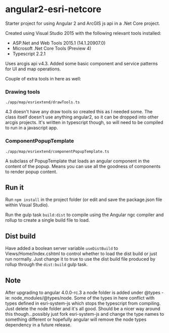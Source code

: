 # angular2-esri-netcore
Starter project for using Angular 2 and ArcGIS js api in a .Net Core project.

Created using Visual Studio 2015 with the following relevant tools installed:
  - ASP.Net and Web Tools 2015.1 (14.1.20907.0)
  - Microsoft .Net Core Tools (Preview 4)
  - Typescript 2.2.1

Uses arcgis api v4.3. Added some basic component and service patterns for UI and map operations.

Couple of extra tools in here as well:
### Drawing tools
`./app/map/esriextend/drawTools.ts`

4.3 doesn't have any draw tools so created this as I needed some. The class itself doesn't use anything angular2, so it can be dropped into other arcgis projects. It's written in typescript though, so will need to be compiled to run in a javascript app.

### ComponentPopupTemplate
`./app/map/esriextend/componentPopupTemplate.ts`

A subclass of PopupTemplate that loads an angular component in the content of the popup. Means you can use all the goodness of components to render popup content.

## Run it
Run `npm install` in the project folder (or edit and save the package.json file within Visual Studio).

Run the gulp task `build:dist` to compile using the Angular ngc compiler and rollup to create a single build file to load.

## Dist build
Have added a boolean server variable `useDistBuild` to Views/Home/Index.cshtml to control whether to load the dist build or just run normally. Just change it to true to use the dist build file produced by rollup through the `dist:build` gulp task.

## Note
After upgrading to angular 4.0.0-rc.3 a node folder is added under @types - ie: node_modules/@types/node. Some of the types in here conflict with types defined in esri-system-js which stops the typescript from compiling. Just delete the node folder and it's all good. Should be a nicer way around this though...possibly just fork esri-system-js and change the type names to something different or hopefully angular will remove the node types dependency in a future release.


